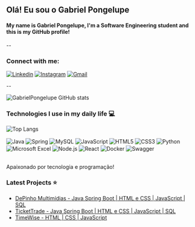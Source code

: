 ## Olá! Eu sou o Gabriel Pongelupe 
#### My name is Gabriel Pongelupe, I'm a Software Engineering student and this is my GitHub profile!

--

### Connect with me:

[![Linkedin](https://img.shields.io/badge/LinkedIn-0077B5?style=for-the-badge&logo=linkedin&logoColor=white)](https://www.linkedin.com/in/gabriel-pongelupe-de-carvalho-2b2b372b4/)
[![Instagram](https://img.shields.io/badge/Instagram-E4405F?style=for-the-badge&logo=instagram&logoColor=white)](https://www.instagram.com/pongelupee?igsh=OGRzYWRwaHJ5OTJ0)
[![Gmail](https://img.shields.io/badge/Gmail-D14836?style=for-the-badge&logo=gmail&logoColor=white)](mailto:gabrielpongelupee@gmail.com)

--

![GabrielPongelupe GitHub stats](https://github-readme-stats.vercel.app/api?username=GabrielPongelupe&show_icons=true&theme=radical)
<br/>

### Technologies I use in my daily life 💻

![Top Langs](https://github-readme-stats.vercel.app/api/top-langs/?username=GabrielPongelupe&hide_progress=true&show_icons=true&theme=radical)

<div style="display: inline_block">
  <img align="center" alt="Java" src="https://img.shields.io/badge/Java-ED8B00?style=for-the-badge&logo=openjdk&logoColor=white">
  <img align="center" alt="Spring" src="https://img.shields.io/badge/Spring-6DB33F?style=for-the-badge&logo=spring&logoColor=white">
  <img align="center" alt="MySQL" src="https://img.shields.io/badge/MySQL-00000F?style=for-the-badge&logo=mysql&logoColor=white">
  <img align="center" alt="JavaScript" src="https://img.shields.io/badge/JavaScript-F7DF1E?style=for-the-badge&logo=javascript&logoColor=black">
  <img align="center" alt="HTML5" src="https://img.shields.io/badge/HTML5-E34F26?style=for-the-badge&logo=html5&logoColor=white">
  <img align="center" alt="CSS3" src="https://img.shields.io/badge/CSS-239120?&style=for-the-badge&logo=css3&logoColor=white">
  <img align="center" alt="Python" src="https://img.shields.io/badge/Python-14354C?style=for-the-badge&logo=python&logoColor=white">
  <img align="center" alt="Microsoft Excel" src="https://img.shields.io/badge/Microsoft_Excel-217346?style=for-the-badge&logo=microsoft-excel&logoColor=white">
  <img align="center" alt="Node.js" src="https://img.shields.io/badge/Node.js-339933?style=for-the-badge&logo=node-dot-js&logoColor=white">
  <img align="center" alt="React" src="https://img.shields.io/badge/React-61DAFB?style=for-the-badge&logo=react&logoColor=black">
  <img align="center" alt="Docker" src="https://img.shields.io/badge/Docker-2496ED?style=for-the-badge&logo=docker&logoColor=white">
  <img align="center" alt="Swagger" src="https://img.shields.io/badge/Swagger-85EA2D?style=for-the-badge&logo=swagger&logoColor=black">
</div><br/>

Apaixonado por tecnologia e programação!

### Latest Projects ⭐
- [DePinho Multimídias - Java Spring Boot | HTML e CSS | JavaScript | SQL](https://github.com/ICEI-PUC-Minas-PPLES-TI/plf-es-2024-1-ti3-8966100-de-pinho-multimidias)
- [TicketTrade - Java Spring Boot | HTML e CSS | JavaScript | SQL](https://github.com/ICEI-PUC-Minas-PPLES-TI/plf-es-2023-2-ti2-1372100-tickettrade)
- [TimeWise - HTML | CSS | JavaScript](https://github.com/GabrielPongelupe/TimeWise_Tis1)
